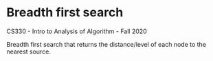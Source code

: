 # Breadth first search

CS330 - Intro to Analysis of Algorithm - Fall 2020

Breadth first search that returns the distance/level of each node to the nearest source.
